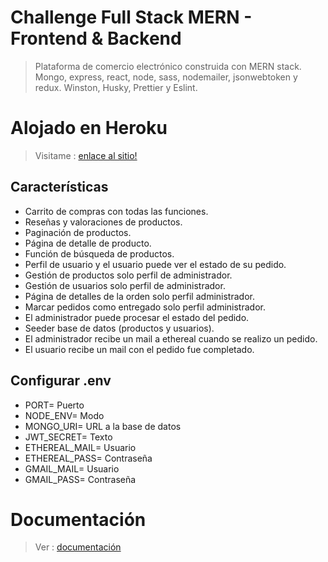 # Challenge Full Stack MERN - Frontend & Backend

> Plataforma de comercio electrónico construida con MERN stack.\
> Mongo, express, react, node, sass, nodemailer, jsonwebtoken y redux.
> Winston, Husky, Prettier y Eslint.

# Alojado en Heroku

> Visitame : [enlace al sitio!](https://gungla-mern.herokuapp.com/)

## Características

- Carrito de compras con todas las funciones.
- Reseñas y valoraciones de productos.
- Paginación de productos.
- Página de detalle de producto.
- Función de búsqueda de productos.
- Perfil de usuario y el usuario puede ver el estado de su pedido.
- Gestión de productos solo perfil de administrador.
- Gestión de usuarios solo perfil de administrador.
- Página de detalles de la orden solo perfil administrador.
- Marcar pedidos como entregado solo perfil administrador.
- El administrador puede procesar el estado del pedido.
- Seeder base de datos (productos y usuarios).
- El administrador recibe un mail a ethereal cuando se realizo un pedido.
- El usuario recibe un mail con el pedido fue completado.

## Configurar .env

- PORT= Puerto
- NODE_ENV= Modo
- MONGO_URI= URL a la base de datos
- JWT_SECRET= Texto
- ETHEREAL_MAIL= Usuario 
- ETHEREAL_PASS= Contraseña
- GMAIL_MAIL= Usuario
- GMAIL_PASS= Contraseña

# Documentación

> Ver : [documentación](https://gungla-mern.herokuapp.com/api/products)